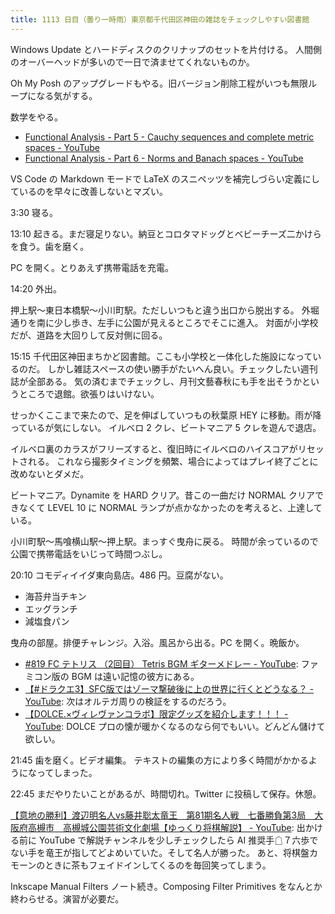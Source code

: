 ```yaml
---
title: 1113 日目（曇り一時雨）東京都千代田区神田の雑誌をチェックしやすい図書館
---
```


Windows Update とハードディスクのクリナップのセットを片付ける。
人間側のオーバーヘッドが多いので一日で済ませてくれないものか。

Oh My Posh のアップグレードもやる。旧バージョン削除工程がいつも無限ループになる気がする。

数学をやる。

* [Functional Analysis - Part 5 - Cauchy sequences and complete metric spaces - YouTube](https://www.youtube.com/watch?v=kdKYV0B145k&list=PLBh2i93oe2qsGKDOsuVVw-OCAfprrnGfr&index=5)
* [Functional Analysis - Part 6 - Norms and Banach spaces - YouTube](https://www.youtube.com/watch?v=imYQJOgUx7Y&list=PLBh2i93oe2qsGKDOsuVVw-OCAfprrnGfr&index=6)

VS Code の Markdown モードで LaTeX のスニペッツを補完しづらい定義にしているのを早々に改善しないとマズい。

3:30 寝る。

13:10 起きる。まだ寝足りない。納豆とコロタマドッグとベビーチーズ二かけらを食う。歯を磨く。

PC を開く。とりあえず携帯電話を充電。

14:20 外出。

押上駅～東日本橋駅～小川町駅。ただしいつもと違う出口から脱出する。
外堀通りを南に少し歩き、左手に公園が見えるところでそこに進入。
対面が小学校だが、道路を大回りして反対側に回る。

<blockquote class="twitter-tweet"
  data-conversation="none"
  data-media-max-width="480" data-theme="dark" data-align="center">
<a href="https://twitter.com/showa_yojyo/status/1657745634278117377"></a>
</blockquote>

15:15 千代田区神田まちかど図書館。ここも小学校と一体化した施設になっているのだ。
しかし雑誌スペースの使い勝手がたいへん良い。チェックしたい週刊誌が全部ある。
気の済むまでチェックし、月刊文藝春秋にも手を出そうかというところで退館。欲張りはいけない。

せっかくここまで来たので、足を伸ばしていつもの秋葉原 HEY に移動。雨が降っているが気にしない。
イルベロ 2 クレ、ビートマニア 5 クレを遊んで退店。

イルベロ裏のカラスがフリーズすると、復旧時にイルベロのハイスコアがリセットされる。
これなら撮影タイミングを頻繁、場合によってはプレイ終了ごとに改めないとダメだ。

ビートマニア。Dynamite を HARD クリア。昔この一曲だけ NORMAL クリアできなくて
LEVEL 10 に NORMAL ランプが点かなかったのを考えると、上達している。

小川町駅～馬喰横山駅～押上駅。まっすぐ曳舟に戻る。
時間が余っているので公園で携帯電話をいじって時間つぶし。

20:10 コモディイイダ東向島店。486 円。豆腐がない。

* 海苔弁当チキン
* エッグランチ
* 減塩食パン

曳舟の部屋。排便チャレンジ。入浴。風呂から出る。PC を開く。晩飯か。

* [#819 FC テトリス （2回目） Tetris BGM ギターメドレー - YouTube](https://www.youtube.com/watch?v=NJ8MZ_HYDM4):
  ファミコン版の BGM は遠い記憶の彼方にある。
* [【#ドラクエ3】SFC版ではゾーマ撃破後に上の世界に行くとどうなる？ - YouTube](https://www.youtube.com/watch?v=p4ATflPiLaY):
  次はオルテガ周りの検証をするのだろう。
* [【DOLCE.×ヴィレヴァンコラボ】限定グッズを紹介します！！！ - YouTube](https://www.youtube.com/watch?v=0BObUncD1iY):
  DOLCE プロの懐が暖かくなるのなら何でもいい。どんどん儲けて欲しい。

21:45 歯を磨く。ビデオ編集。
テキストの編集の方により多く時間がかかるようになってしまった。

22:45 まだやりたいことがあるが、時間切れ。Twitter に投稿して保存。休憩。

[【意地の勝利】渡辺明名人vs藤井聡太竜王　第81期名人戦　七番勝負第3局　大阪府高槻市　高槻城公園芸術文化劇場【ゆっくり将棋解説】 - YouTube](https://www.youtube.com/watch?v=qoji_lwDVJ0):
出かける前に YouTube で解説チャンネルを少しチェックしたら
AI 推奨手☖７六歩でない手を竜王が指してどよめいていた。そして名人が勝った。
あと、将棋盤カモーンのときに茶もフェイドインしてくるのを毎回笑ってしまう。

Inkscape Manual Filters ノート続き。Composing Filter Primitives をなんとか終わらせる。演習が必要だ。
